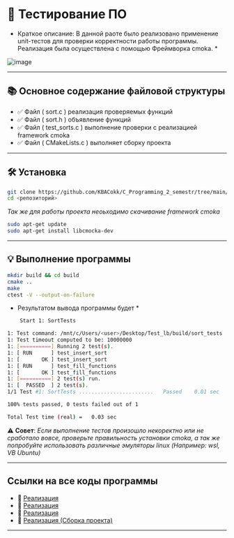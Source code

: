 # 📑 Тестирование ПО

* Краткое описание: В данной раоте было реализовано применение unit-тестов для проверки корректности работы программы. Реализация была осуществлена с помощью Фреймворка cmoka. *
  
![image](https://github.com/user-attachments/assets/5aecc95e-66e0-4c32-ae14-c58aa024fcf6)



---

## 📚 Основное содержание файловой структуры
- ✅ Файл ( sort.c ) реализация проверяемых функций
- ✅ Файл ( sort.h ) объявление функций
- ✅ Файл ( test_sorts.c ) выполнение проверки с реализацией framework cmoka
- ✅ Файл ( CMakeLists.c ) выполняет сборку проекта 
---

## 🛠 Установка
```bash
git clone https://github.com/KBACokk/C_Programming_2_semestr/tree/main/<name_pack>
cd <репозиторий>
```
*Так же для работы проекта неоьходимо скачивание framework cmoka*
```bash
sudo apt-get update
sudo apt-get install libcmocka-dev
```
            
---

## 💡 Выполнение программы
```bash
mkdir build && cd build
cmake ..
make
ctest -V --output-on-failure
```

* Результатом вывода программы будет *

```bash
    Start 1: SortTests

1: Test command: /mnt/c/Users/<user>/Desktop/Test_lb/build/sort_tests
1: Test timeout computed to be: 10000000
1: [==========] Running 2 test(s).
1: [ RUN      ] test_insert_sort
1: [       OK ] test_insert_sort
1: [ RUN      ] test_fill_functions
1: [       OK ] test_fill_functions
1: [==========] 2 test(s) run.
1: [  PASSED  ] 2 test(s).
1/1 Test #1: SortTests ........................   Passed    0.01 sec

100% tests passed, 0 tests failed out of 1

Total Test time (real) =   0.03 sec
```

⚠️ **Совет**:
*Если выполнение тестов произошло некоректно или не сработало вовсе, проверьте правильность установки cmoka, а так же попробуйте использовать различные эмуляторы linux (Например: wsl, VB Ubuntu)*


---

## Ссылки на все коды программы

- 📌 [Реализация](/Test_lb/sort.c)
- 📌 [Реализация](/Test_lb/sort.h)
- 📌 [Реализация](/Test_lb/test_sorts.c)
- 📌 [Реализация (Сборка проекта) ](/Test_lb/CMakeLists.txt)

---
